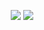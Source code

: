 <p align="center">
  <img src="https://github-readme-stats.vercel.app/api/top-langs/?username=Upbolt&title_color=ffffff&text_color=daf7dc&bg_color=151515"/>
  <img src="https://github-readme-stats.vercel.app/api?username=OptioniaI&&show_icons=true&title_color=ffffff&icon_color=bb2acf&text_color=daf7dc&bg_color=151515"/>
</p>
